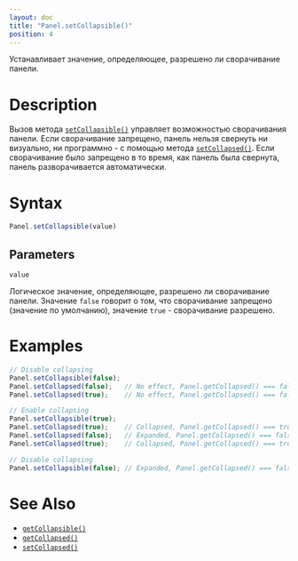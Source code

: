 ```yaml
---
layout: doc
title: "Panel.setCollapsible()"
position: 4
---
```


Устанавливает значение, определяющее, разрешено ли сворачивание панели.

# Description

Вызов метода [`setCollapsible()`](../Panel.setCollapsible/) управляет возможностью сворачивания
панели. Если сворачивание запрещено, панель нельзя свернуть ни визуально, ни программно - с помощью
метода [`setCollapsed()`](../Panel.setCollapsed/). Если сворачивание было запрещено в то время, как
панель была свернута, панель разворачивается автоматически.

# Syntax

```js
Panel.setCollapsible(value)
```

## Parameters

`value`

Логическое значение, определяющее, разрешено ли сворачивание панели. Значение `false` говорит о том,
что сворачивание запрещено (значение по умолчанию), значение `true` - сворачивание разрешено.

# Examples

```js
// Disable collapsing
Panel.setCollapsible(false);
Panel.setCollapsed(false);   // No effect, Panel.getCollapsed() === false
Panel.setCollapsed(true);    // No effect, Panel.getCollapsed() === false

// Enable collapsing
Panel.setCollapsible(true);
Panel.setCollapsed(true);    // Collapsed, Panel.getCollapsed() === true
Panel.setCollapsed(false);   // Expanded, Panel.getCollapsed() === false
Panel.setCollapsed(true);    // Collapsed, Panel.getCollapsed() === true

// Disable collapsing
Panel.setCollapsible(false); // Expanded, Panel.getCollapsed() === false
```

# See Also

* [`getCollapsible()`](../Panel.getCollapsible/)
* [`getCollapsed()`](../Panel.getCollapsed/)
* [`setCollapsed()`](../Panel.setCollapsed/)
